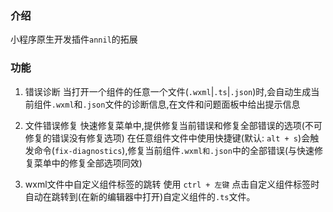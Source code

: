 ### 介绍

小程序原生开发插件`annil`的拓展

### 功能

1. 错误诊断
   当打开一个组件的任意一个文件(`.wxml`|`.ts`|`.json`)时,会自动生成当前组件`.wxml`和`.json`文件的诊断信息,在文件和问题面板中给出提示信息

2. 文件错误修复
   快速修复菜单中,提供修复当前错误和修复全部错误的选项(不可修复的错误没有修复选项)
   在任意组件文件中使用快捷键(默认: `alt + s`)会触发命令(`fix-diagnostics`),修复当前组件`.wxml和.json`中的全部错误(与快速修复菜单中的修复全部选项同效)

3. wxml文件中自定义组件标签的跳转
   使用 `ctrl + 左键` 点击自定义组件标签时自动在跳转到(在新的编辑器中打开)自定义组件的`.ts`文件。
